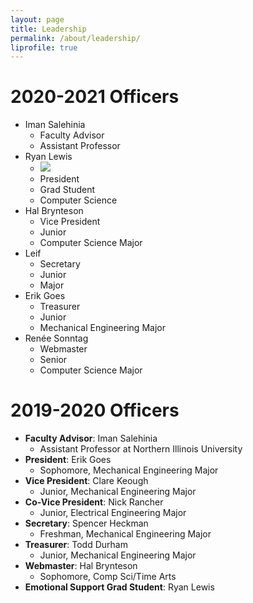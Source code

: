 ```yaml
---
layout: page 
title: Leadership
permalink: /about/leadership/
liprofile: true
---
```

# 2020-2021 Officers
* Iman Salehinia
  * Faculty Advisor
  * Assistant Professor
* Ryan Lewis
  * ![](img/rlewis.png)
  * President
  * Grad Student
  * Computer Science
* Hal Brynteson
  * Vice President
  * Junior
  * Computer Science Major
* Leif
  * Secretary
  * Junior
  * Major
* Erik Goes
  * Treasurer
  * Junior
  * Mechanical Engineering Major
* Ren&eacute;e Sonntag
  * Webmaster
  * Senior
  * Computer Science Major

# 2019-2020 Officers
* **Faculty Advisor**: Iman Salehinia
  * Assistant Professor at Northern Illinois University
* **President**: Erik Goes
  * Sophomore, Mechanical Engineering Major
* **Vice President**: Clare Keough
  * Junior, Mechanical Engineering Major
* **Co-Vice President**: Nick Rancher
  * Junior, Electrical Engineering Major
* **Secretary**: Spencer Heckman
  * Freshman, Mechanical Engineering Major
* **Treasurer**: Todd Durham 
  * Junior, Mechanical Engineering Major
* **Webmaster**: Hal Brynteson 
  * Sophomore, Comp Sci/Time Arts
* **Emotional Support Grad Student**: Ryan Lewis
